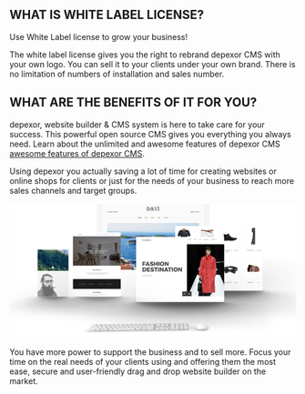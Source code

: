 ## WHAT IS WHITE LABEL LICENSE?
Use White Label license to grow your business!

The white label license gives you the right to rebrand depexor CMS with your own logo. You can sell it to your clients under your own brand. There is no limitation of numbers of installation and sales number.

## WHAT ARE THE BENEFITS OF IT FOR YOU?
depexor, website builder & CMS system is here to take care for your success. This powerful open source CMS gives you everything you always need. Learn about the unlimited and awesome features of depexor CMS [awesome features of depexor CMS](https://depexor.org/features "").

Using depexor you actually saving a lot of time for creating websites or online shops for clients or just for the needs of your business to reach more sales channels and target groups.

![screenshot.jpg](./screenshot.jpg "")

You have more power to support the business and to sell more. Focus your time on the real needs of your clients using and offering them the most ease, secure and user-friendly drag and drop website builder on the market.